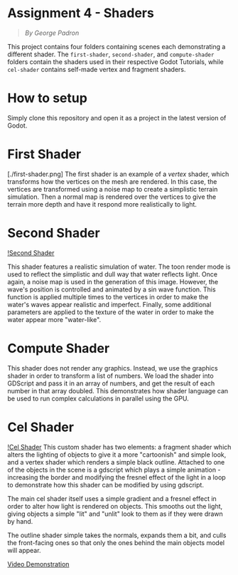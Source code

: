 # Assignment 4 - Shaders
> *By George Padron*

This project contains four folders containing scenes each demonstrating a different shader. The `first-shader`, `second-shader`, and `compute-shader` folders contain the shaders used in their respective Godot Tutorials, while `cel-shader` contains self-made vertex and fragment shaders. 

# How to setup
Simply clone this repository and open it as a project in the latest version of Godot. 
# First Shader
[./first-shader.png]
The first shader is an example of a *vertex* shader, which transforms how the vertices on the mesh are rendered. In this case, the vertices are transformed using a noise map to create a simplistic terrain simulation. Then a normal map is rendered over the vertices to give the terrain more depth and have it respond more realistically to light. 
# Second Shader
[!Second Shader](second-shader.png)

This shader features a realistic simulation of water. The toon render mode is used to reflect the simplistic and dull way that water reflects light. Once again, a noise map is used in the generation of this image. However, the wave's position is controlled and animated by a sin wave function. This function is applied multiple times to the vertices in order to make the water's waves appear realistic and imperfect. Finally, some additional parameters are applied to the texture of the water in order to make the water appear more "water-like". 

# Compute Shader

This shader does not render any graphics. Instead, we use the graphics shader in order to transform a list of numbers. We load the shader into GDScript and pass it in an array of numbers, and get the result of each number in that array doubled. This demonstrates how shader language can be used to run complex calculations in parallel using the GPU. 

# Cel Shader
[!Cel Shader](cel-shader.png)
This custom shader has two elements: a fragment shader which alters the lighting of objects to give it a more "cartoonish" and simple look, and a vertex shader which renders a simple black outline. Attached to one of the objects in the scene is a gdscript which plays a simple animation - increasing the border and modifying the fresnel effect of the light in a loop to demonstrate how this shader can be modified by using gdscript. 

The main cel shader itself uses a simple gradient and a fresnel effect in order to alter how light is rendered on objects. This smooths out the light, giving objects a simple "lit" and "unlit" look to them as if they were drawn by hand. 

The outline shader simple takes the normals, expands them a bit, and culls the front-facing ones so that only the ones behind the main objects model will appear. 

[Video Demonstration](video.webm)
